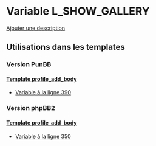 # Variable L_SHOW_GALLERY
[Ajouter une description](https://fa-tvars.appspot.com/var/L_SHOW_GALLERY)

## Utilisations dans les templates

### Version PunBB

#### [Template profile_add_body](punbb/profile_add_body.md)
* [Variable &agrave; la ligne 390](../punbb/profile_add_body.tpl#L390)

### Version phpBB2

#### [Template profile_add_body](subsilver/profile_add_body.md)
* [Variable &agrave; la ligne 350](../subsilver/profile_add_body.tpl#L350)